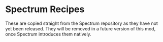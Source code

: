 # Spectrum Recipes

These are copied straight from the Spectrum repository as they have not yet been released. They will be removed in a
future version of this mod, once Spectrum introduces them natively.
